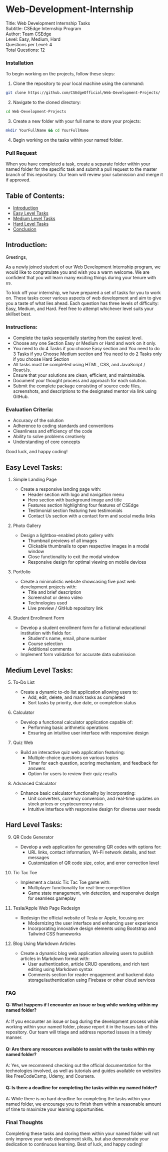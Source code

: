 # Web-Development-Internship

Title: Web Development Internship Tasks <br>
Subtitle: CSEdge Internship Program <br>
Author: Team CSEdge <br>
Level: Easy, Medium, Hard <br>
Questions per Level: 4 <br>
Total Questions: 12 <br>

 ### Installation

To begin working on the projects, follow these steps:

1. Clone the repository to your local machine using the command:
```bash
git clone https://github.com/CSEdgeOfficial/Web-Development-Projects/
```
2. Navigate to the cloned directory:
```bash
cd Web-Development-Projects
```
3. Create a new folder with your full name to store your projects:
```bash
mkdir YourFullName && cd YourFullName
```
4. Begin working on the tasks within your named folder.

### Pull Request

When you have completed a task, create a separate folder within your named folder for the specific task and submit a pull request to the master branch of this repository. Our team will review your submission and merge it if approved.


Table of Contents:
------------------

* [Introduction](#introduction)
* [Easy Level Tasks](#easy-level)
* [Medium Level Tasks](#medium-level)
* [Hard Level Tasks](#hard-level)
* [Conclusion](#conclusion)

<a id="introduction"></a>

Introduction:
------------

Greetings,

As a newly joined student of our Web Development Internship program, we would like to congratulate you and wish you a warm welcome. We are confident that you will learn many exciting things during your tenure with us.

To kick off your internship, we have prepared a set of tasks for you to work on. These tasks cover various aspects of web development and aim to give you a taste of what lies ahead. Each question has three levels of difficulty: Easy, Medium, and Hard. Feel free to attempt whichever level suits your skillset best.

### Instructions:

* Complete the tasks sequentially starting from the easiest level.
* Choose any one Section Easy or Medium or Hard and work on it only.
* You need to do 4 Tasks if you choose Easy section and You need to do 3 Tasks if you Choose Medium section and You need to do 2 Tasks only if you choose Hard Section
* All tasks must be completed using HTML, CSS, and JavaScript / ReactJs.
* Ensure that your solutions are clean, efficient, and maintainable.
* Document your thought process and approach for each solution.
* Submit the complete package consisting of source code files, screenshots, and descriptions to the designated mentor via link using GitHub.

### Evaluation Criteria:

* Accuracy of the solution
* Adherence to coding standards and conventions
* Cleanliness and efficiency of the code
* Ability to solve problems creatively
* Understanding of core concepts

Good luck, and happy coding!

<a id="easy-level"></a>

Easy Level Tasks:
----------------

1. Simple Landing Page
   - Create a responsive landing page with:
     - Header section with logo and navigation menu
     - Hero section with background image and title
     - Features section highlighting four features of CSEdge
     - Testimonial section featuring two testimonials
     - Contact Us section with a contact form and social media links

2. Photo Gallery
   - Design a lightbox-enabled photo gallery with:
     - Thumbnail previews of all images
     - Clickable thumbnails to open respective images in a modal window
     - Close functionality to exit the modal window
     - Responsive design for optimal viewing on mobile devices

3. Portfolio
   - Create a minimalistic website showcasing five past web development projects with:
     - Title and brief description
     - Screenshot or demo video
     - Technologies used
     - Live preview / GitHub repository link

4. Student Enrollment Form
   - Develop a student enrollment form for a fictional educational institution with fields for:
     - Student's name, email, phone number
     - Course selection
     - Additional comments
   - Implement form validation for accurate data submission

<a id="medium-level"></a>

Medium Level Tasks:
-------------------

5. To-Do List
   - Create a dynamic to-do list application allowing users to:
     - Add, edit, delete, and mark tasks as completed
     - Sort tasks by priority, due date, or completion status

6. Calculator
   - Develop a functional calculator application capable of:
     - Performing basic arithmetic operations
     - Ensuring an intuitive user interface with responsive design

7. Quiz Web
   - Build an interactive quiz web application featuring:
     - Multiple-choice questions on various topics
     - Timer for each question, scoring mechanism, and feedback for answers
     - Option for users to review their quiz results

8. Advanced Calculator
   - Enhance basic calculator functionality by incorporating:
     - Unit converters, currency conversion, and real-time updates on stock prices or cryptocurrency rates
     - Intuitive interface with responsive design for diverse user needs

<a id="hard-level"></a>

Hard Level Tasks:
-----------------

9. QR Code Generator
   - Develop a web application for generating QR codes with options for:
     - URL links, contact information, Wi-Fi network details, and text messages
     - Customization of QR code size, color, and error correction level

10. Tic Tac Toe
    - Implement a classic Tic Tac Toe game with:
      - Multiplayer functionality for real-time competition
      - Game state management, win detection, and responsive design for seamless gameplay

11. Tesla/Apple Web Page Redesign
    - Redesign the official website of Tesla or Apple, focusing on:
      - Modernizing the user interface and enhancing user experience
      - Incorporating innovative design elements using Bootstrap and Tailwind CSS frameworks

12. Blog Using Markdown Articles
    - Create a dynamic blog web application allowing users to publish articles in Markdown format with:
      - User authentication, article CRUD operations, and rich text editing using Markdown syntax
      - Comments section for reader engagement and backend data storage/authentication using Firebase or other cloud services

<a id="conclusion"></a>

### FAQ

#### Q: What happens if I encounter an issue or bug while working within my named folder?

A: If you encounter an issue or bug during the development process while working within your named folder, please report it in the Issues tab of this repository. Our team will triage and address reported issues in a timely manner.

#### Q: Are there any resources available to assist with the tasks within my named folder?

A: Yes, we recommend checking out the official documentation for the technologies involved, as well as tutorials and guides available on websites like FreeCodeCamp, Udemy, and Coursera.

#### Q: Is there a deadline for completing the tasks within my named folder?

A: While there is no hard deadline for completing the tasks within your named folder, we encourage you to finish them within a reasonable amount of time to maximize your learning opportunities.

### Final Thoughts

Completing these tasks and storing them within your named folder will not only improve your web development skills, but also demonstrate your dedication to continuous learning. Best of luck, and happy coding!
